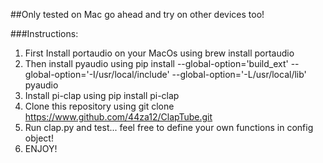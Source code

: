 ##Only tested on Mac go ahead and try on other devices too!

###Instructions:

1. First Install portaudio on your MacOs using brew install portaudio
2. Then install pyaudio using pip install --global-option='build_ext' --global-option='-I/usr/local/include' --global-option='-L/usr/local/lib' pyaudio
3. Install pi-clap using pip install pi-clap
4. Clone this repository using git clone https://www.github.com/44za12/ClapTube.git
5. Run clap.py and test... feel free to define your own functions in config object!
6. ENJOY!